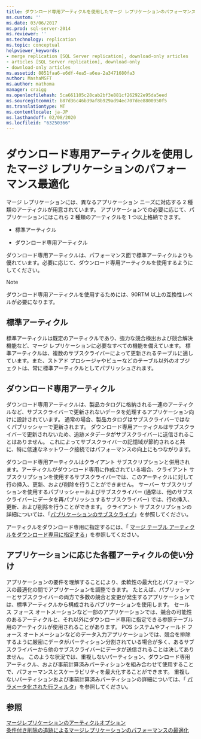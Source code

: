 ```yaml
---
title: ダウンロード専用アーティクルを使用したマージ レプリケーションのパフォーマンス最適化 | Microsoft Docs
ms.custom: ''
ms.date: 03/06/2017
ms.prod: sql-server-2014
ms.reviewer: ''
ms.technology: replication
ms.topic: conceptual
helpviewer_keywords:
- merge replication [SQL Server replication], download-only articles
- articles [SQL Server replication], download-only
- download-only articles
ms.assetid: 8851faa6-e6df-4ea5-a6ea-2a3471680fa3
author: MashaMSFT
ms.author: mathoma
manager: craigg
ms.openlocfilehash: 5ca661105c28cab2bf3e881cf262922e95da5eed
ms.sourcegitcommit: b87d36c46b39af8b929ad94ec707dee8800950f5
ms.translationtype: MT
ms.contentlocale: ja-JP
ms.lasthandoff: 02/08/2020
ms.locfileid: "63250366"
---
```

# <a name="optimize-merge-replication-performance-with-download-only-articles"></a>ダウンロード専用アーティクルを使用したマージ レプリケーションのパフォーマンス最適化
  マージ レプリケーションには、異なるアプリケーション ニーズに対応する 2 種類のアーティクルが用意されています。 アプリケーションでの必要に応じて、パブリケーションにはこれら 2 種類のアーティクルを 1 つ以上格納できます。  
  
-   標準アーティクル  
  
-   ダウンロード専用アーティクル  
  
 ダウンロード専用アーティクルは、パフォーマンス面で標準アーティクルよりも優れています。必要に応じて、ダウンロード専用アーティクルを使用するようにしてください。  
  
> [!NOTE]  
>  ダウンロード専用アーティクルを使用するためには、90RTM 以上の互換性レベルが必要になります。  
  
## <a name="standard-articles"></a>標準アーティクル  
 標準アーティクルは既定のアーティクルであり、強力な競合検出および競合解決機能など、マージ レプリケーションに必要なすべての機能を備えています。 標準アーティクルは、複数のサブスクライバーによって更新されるテーブルに適しています。また、ストアド プロシージャやビューなどのテーブル以外のオブジェクトは、常に標準アーティクルとしてパブリッシュされます。  
  
## <a name="download-only-articles"></a>ダウンロード専用アーティクル  
 ダウンロード専用アーティクルは、製品カタログに格納される一連のアーティクルなど、サブスクライバーで更新されないデータを処理するアプリケーション向けに設計されています。 通常の場合、製品カタログはサブスクライバーではなくパブリッシャーで更新されます。 ダウンロード専用アーティクルはサブスクライバーで更新されないため、追跡メタデータがサブスクライバーに送信されることはありません。 これによってサブスクライバーの記憶域が節約されると共に、特に低速なネットワーク接続ではパフォーマンスの向上にもつながります。  
  
 ダウンロード専用アーティクルはクライアント サブスクリプションと併用されます。アーティクルがダウンロード専用に作成されている場合、クライアント サブスクリプションを使用するサブスクライバーでは、このアーティクルに対して行の挿入、更新、および削除を行うことができません。 サーバー サブスクリプションを使用するパブリッシャーおよびサブスクライバー (通常は、他のサブスクライバーにデータを再パブリッシュするサブスクライバー) では、行の挿入、更新、および削除を行うことができます。 クライアント サブスクリプションの詳細については、「[パブリケーションのサブスクライブ](../subscribe-to-publications.md)」を参照してください。  
  
 アーティクルをダウンロード専用に指定するには、「 [マージ テーブル アーティクルをダウンロード専用に指定する](../publish/specify-merge-replication-properties.md#download-only)」を参照してください。  
  
## <a name="using-different-article-types-in-your-applications"></a>アプリケーションに応じた各種アーティクルの使い分け  
 アプリケーションの要件を理解することにより、柔軟性の最大化とパフォーマンスの最適化の間でアプリケーションを調整できます。 たとえば、パブリッシャーとサブスクライバーの両方で多数の競合と変更が発生するアプリケーションでは、標準アーティクルから構成されるパブリケーションを使用します。 セールス フォース オートメーションなど一部のアプリケーションでは、競合の可能性のあるアーティクルと、それ以外にダウンロード専用に指定できる参照テーブル用のアーティクルが使用されることがあります。 POS システムやフィールド フォース オートメーションなどのデータ入力アプリケーションでは、競合を排除するように厳密にデータがパーティション分割されている場合が多く、あるサブスクライバーから他のサブスクライバーにデータが送信されることは決してありません。 このような状況では、重複しないパーティション、ダウンロード専用アーティクル、および事前計算済みパーティションを組み合わせて使用することで、パフォーマンスとスケーラビリティを最大化することができます。 重複しないパーティションおよび事前計算済みパーティションの詳細については、「 [パラメータ化された行フィルタ](parameterized-filters-parameterized-row-filters.md)」を参照してください。  
  
## <a name="see-also"></a>参照  
 [マージレプリケーションのアーティクルオプション](article-options-for-merge-replication.md)   
 [条件付き削除の追跡によるマージレプリケーションのパフォーマンスの最適化](optimize-merge-replication-performance-with-conditional-delete-tracking.md)  
  
  
